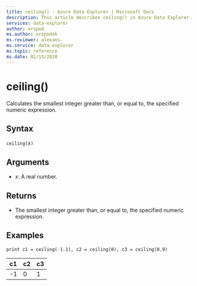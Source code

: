 ```yaml
---
title: ceiling() - Azure Data Explorer | Microsoft Docs
description: This article describes ceiling() in Azure Data Explorer.
services: data-explorer
author: orspod
ms.author: orspodek
ms.reviewer: alexans
ms.service: data-explorer
ms.topic: reference
ms.date: 02/13/2020
---
```

# ceiling()

Calculates the smallest integer greater than, or equal to, the specified numeric expression.

## Syntax

`ceiling(`*x*`)`

## Arguments

* *x*: A real number.

## Returns

* The smallest integer greater than, or equal to, the specified numeric expression. 

## Examples

```apl
print c1 = ceiling(-1.1), c2 = ceiling(0), c3 = ceiling(0.9)
```

|c1|c2|c3|
|---|---|---|
|-1|0|1|